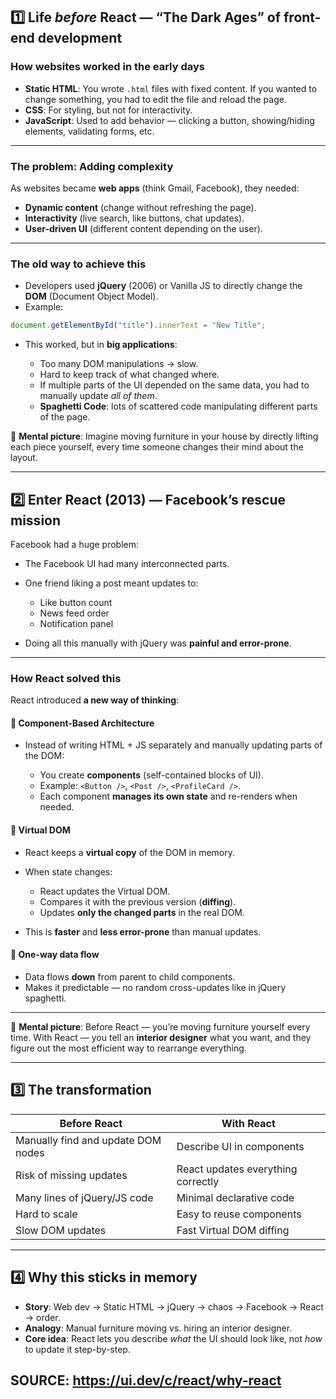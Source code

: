 ## 1️⃣ Life *before* React — “The Dark Ages” of front-end development

### How websites worked in the early days

* **Static HTML**: You wrote `.html` files with fixed content. If you wanted to change something, you had to edit the file and reload the page.
* **CSS**: For styling, but not for interactivity.
* **JavaScript**: Used to add behavior — clicking a button, showing/hiding elements, validating forms, etc.

---

### The problem: Adding complexity

As websites became **web apps** (think Gmail, Facebook), they needed:

* **Dynamic content** (change without refreshing the page).
* **Interactivity** (live search, like buttons, chat updates).
* **User-driven UI** (different content depending on the user).

---

### The old way to achieve this

* Developers used **jQuery** (2006) or Vanilla JS to directly change the **DOM** (Document Object Model).
* Example:

```js
document.getElementById("title").innerText = "New Title";
```

* This worked, but in **big applications**:

  * Too many DOM manipulations → slow.
  * Hard to keep track of what changed where.
  * If multiple parts of the UI depended on the same data, you had to manually update *all of them*.
  * **Spaghetti Code**: lots of scattered code manipulating different parts of the page.

📌 **Mental picture**: Imagine moving furniture in your house by directly lifting each piece yourself, every time someone changes their mind about the layout.

---

## 2️⃣ Enter React (2013) — Facebook’s rescue mission

Facebook had a huge problem:

* The Facebook UI had many interconnected parts.
* One friend liking a post meant updates to:

  * Like button count
  * News feed order
  * Notification panel
* Doing all this manually with jQuery was **painful and error-prone**.

---

### How React solved this

React introduced **a new way of thinking**:

#### 🧠 Component-Based Architecture

* Instead of writing HTML + JS separately and manually updating parts of the DOM:

  * You create **components** (self-contained blocks of UI).
  * Example: `<Button />`, `<Post />`, `<ProfileCard />`.
  * Each component **manages its own state** and re-renders when needed.

#### 🚀 Virtual DOM

* React keeps a **virtual copy** of the DOM in memory.
* When state changes:

  * React updates the Virtual DOM.
  * Compares it with the previous version (**diffing**).
  * Updates **only the changed parts** in the real DOM.
* This is **faster** and **less error-prone** than manual updates.

#### 🔄 One-way data flow

* Data flows **down** from parent to child components.
* Makes it predictable — no random cross-updates like in jQuery spaghetti.

---

📌 **Mental picture**:
Before React — you’re moving furniture yourself every time.
With React — you tell an **interior designer** what you want, and they figure out the most efficient way to rearrange everything.

---

## 3️⃣ The transformation

| Before React                       | With React                         |
| ---------------------------------- | ---------------------------------- |
| Manually find and update DOM nodes | Describe UI in components          |
| Risk of missing updates            | React updates everything correctly |
| Many lines of jQuery/JS code       | Minimal declarative code           |
| Hard to scale                      | Easy to reuse components           |
| Slow DOM updates                   | Fast Virtual DOM diffing           |

---

## 4️⃣ Why this sticks in memory

* **Story**: Web dev → Static HTML → jQuery → chaos → Facebook → React → order.
* **Analogy**: Manual furniture moving vs. hiring an interior designer.
* **Core idea**: React lets you describe *what* the UI should look like, not *how* to update it step-by-step.

## SOURCE: https://ui.dev/c/react/why-react